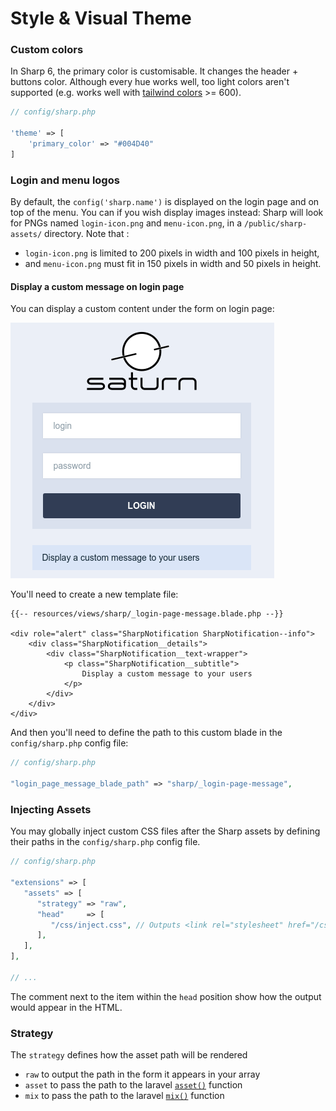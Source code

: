 # Style & Visual Theme

### Custom colors

In Sharp 6, the primary color is customisable. It changes the header + buttons color. Although every hue works well, too light colors aren't supported (e.g. works well with [tailwind colors](https://tailwindcss.com/docs/customizing-colors#color-palette-reference) >= 600).

```php
// config/sharp.php

'theme' => [
    'primary_color' => "#004D40"
]
```

### Login and menu logos

By default, the `config('sharp.name')` is displayed on the login page and on top of the menu. You can if you wish display images instead: Sharp will look for PNGs named `login-icon.png` and `menu-icon.png`, in a `/public/sharp-assets/` directory. Note that :
- `login-icon.png` is limited to 200 pixels in width and 100 pixels in height,
- and `menu-icon.png` must fit in 150 pixels in width and 50 pixels in height.

#### Display a custom message on login page

You can display a custom content under the form on login page:

![Example of a custom message on login](./img/message-login.png)

You'll need to create a new template file:

```blade
{{-- resources/views/sharp/_login-page-message.blade.php --}}

<div role="alert" class="SharpNotification SharpNotification--info">
    <div class="SharpNotification__details">
        <div class="SharpNotification__text-wrapper">
            <p class="SharpNotification__subtitle">
                Display a custom message to your users
            </p>
        </div>
    </div>
</div>
```

And then you'll need to define the path to this custom blade in the `config/sharp.php` config file:

```php
// config/sharp.php

"login_page_message_blade_path" => "sharp/_login-page-message",
```


### Injecting Assets

You may globally inject custom CSS files after the Sharp assets by defining their paths in the `config/sharp.php` config file.

```php
// config/sharp.php

"extensions" => [
   "assets" => [
      "strategy" => "raw",
      "head"     => [
         "/css/inject.css", // Outputs <link rel="stylesheet" href="/css/inject.css"> after sharp assets
      ],
   ],
],

// ...
```

The comment next to the item within the `head` position show how the output would appear in the HTML.

### Strategy

The `strategy` defines how the asset path will be rendered

- `raw` to output the path in the form it appears in your array
- `asset` to pass the path to the laravel [`asset()`](https://laravel.com/docs/5.6/helpers#method-asset) function
- `mix` to pass the path to the laravel [`mix()`](https://laravel.com/docs/5.6/helpers#method-mix) function 
